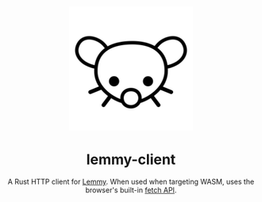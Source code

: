 <div align="center">
</div>
<div align="center">
  <a href="https://join-lemmy.org" rel="noopener">
      <img src="https://raw.githubusercontent.com/LemmyNet/lemmy-ui/main/src/assets/icons/favicon.svg" alt="Lemmy logo" width="250px" height="250px"/>
  </a>
  <h1 align="center">lemmy-client</h1>
  <p align="center">A Rust HTTP client for <a href="https://github.com/LemmyNet/lemmy">Lemmy</a>. When used when targeting WASM, uses the browser's built-in <a href="https://developer.mozilla.org/en-US/docs/Web/API/Fetch_API">fetch API</a>.</p>
</div>
